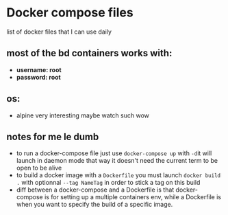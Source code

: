 # Docker compose files

list of docker files that I can use daily

## most of the bd containers works with:

- **username: root**
- **password: root**

## os:

- alpine very interesting maybe watch such wow

## notes for me le dumb

- to run a docker-compose file just use ```docker-compose up``` with ```-d```it will launch in daemon mode that way it doesn't need the current term to be open to be alive
- to build a docker image with a ```Dockerfile``` you must launch ```docker build .``` with optionnal ```--tag NameTag``` in order to stick a tag on this build
- diff between a docker-compose and a Dockerfile is that docker-compose is for setting up a multiple containers env, while a Dockerfile is when you want to specify the build of a specific image.